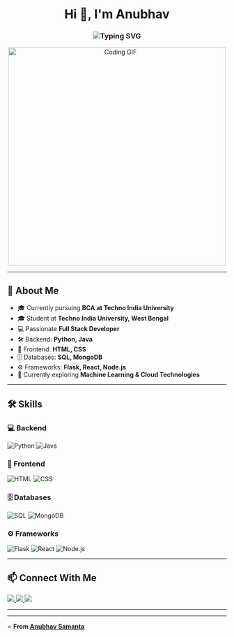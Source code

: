 <h1 align="center">Hi 👋, I'm Anubhav</h1>

<h3 align="center">
  <img src="https://readme-typing-svg.herokuapp.com?font=Fira+Code&size=22&pause=1000&color=00F7F7&center=true&vCenter=true&width=500&lines=Student+at+Techno+India+University;Full+Stack+Developer;Backend+%7C+Frontend+%7C+Database;Always+Learning+New+Things" alt="Typing SVG" />
</h3>

<p align="center">
  <img src="https://media.giphy.com/media/L1R1tvI9svkIWwpVYr/giphy.gif" alt="Coding GIF" width="500" />
</p>

---

## 🚀 About Me
- 🎓 Currently pursuing **BCA at Techno India University**
- 🎓 Student at **Techno India University, West Bengal**
- 💻 Passionate **Full Stack Developer**
- 🛠 Backend: **Python, Java**
- 🎨 Frontend: **HTML, CSS**
- 🗄 Databases: **SQL, MongoDB**
- ⚙ Frameworks: **Flask, React, Node.js**
- 🌱 Currently exploring **Machine Learning & Cloud Technologies**

---
## 🛠 Skills
### 💻 Backend
![Python](https://img.shields.io/badge/Python-3776AB?style=for-the-badge&logo=python&logoColor=white)
![Java](https://img.shields.io/badge/Java-ED8B00?style=for-the-badge&logo=java&logoColor=white)

### 🎨 Frontend
![HTML](https://img.shields.io/badge/HTML5-E34F26?style=for-the-badge&logo=html5&logoColor=white)
![CSS](https://img.shields.io/badge/CSS3-1572B6?style=for-the-badge&logo=css3&logoColor=white)

### 🗄 Databases
![SQL](https://img.shields.io/badge/SQL-003B57?style=for-the-badge&logo=databricks&logoColor=white)
![MongoDB](https://img.shields.io/badge/MongoDB-47A248?style=for-the-badge&logo=mongodb&logoColor=white)

### ⚙ Frameworks
![Flask](https://img.shields.io/badge/Flask-000000?style=for-the-badge&logo=flask&logoColor=white)
![React](https://img.shields.io/badge/React-20232A?style=for-the-badge&logo=react&logoColor=61DAFB)
![Node.js](https://img.shields.io/badge/Node.js-339933?style=for-the-badge&logo=nodedotjs&logoColor=white)

---
## 📫 Connect With Me
<p align="left">
<a href="https://facebook.com/a.nu.bha.ba.550218" target="_blank">
    <img src="https://img.shields.io/badge/Facebook-1877f2?style=for-the-badge&logo=facebook&logoColor=white" />
  </a>
  <a href="https://www.instagram.com/r.d.x___anubhav?igsh=MWxudDRiYWIwOGo3bA==" target="_blank">
    <img src="https://img.shields.io/badge/Instagram-E4405F?style=for-the-badge&logo=instagram&logoColor=white" />
  </a>
  <a href="https://www.linkedin.com/in/anubhav-samanta-187549379 " target="_blank">
    <img src="https://img.shields.io/badge/LinkedIn-0077B5?style=for-the-badge&logo=linkedin&logoColor=white" />
  </a>  
</p>

---

---

⭐ **From [Anubhav Samanta](https://github.com/YOUR-USERNAME)**
